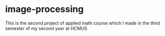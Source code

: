 # image-processing
This is the second project of applied math course which I made in the third semester of my second year at HCMUS
